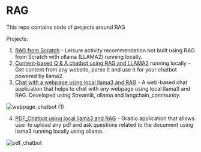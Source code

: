 # RAG

This repo contains code of projects around RAG 

Projects:

1. [RAG from Scratch](RAG_From_scratch.ipynb) - Leisure activity recommendation bot built using RAG from Scratch with ollama (LLAMA2) running locally.
2. [Content-based Q & A chatbot using RAG and LLAMA2](https://github.com/AashiDutt/RAG/blob/main/Content%20based%20Q%20%26%20A%20chatbot%20using%20RAG%20%26LLAMA2.ipynb) running locally - Get content from any website, parse it and use it for your chatbot powered by llama2.
3. [Chat with a webpage using local llama3 and RAG](https://github.com/AashiDutt/RAG/blob/main/%5BPROJECT%5DRAG_with_llama3_webpage_chatbot.py) - A web-based chat application that helps to chat with any webpage using local llama3 and RAG. Developed using Streamlit, ollama and langchain_community.

![webpage_chatbot (1)](https://github.com/AashiDutt/RAG/assets/25379502/81aa0401-93ae-4664-8535-70950408adce)

4. [PDF_Chatbot using local llama3 and RAG](https://github.com/AashiDutt/RAG/tree/main/%5BPROJECT%5Dpdf_chatbot) - Gradio application that allows user to upload any pdf and ask questions related to the document using llama3 running locally using ollama.
   
![pdf_chatbot](https://github.com/AashiDutt/RAG/assets/25379502/36ea5ab7-fa1a-4801-9a0f-19101c37eb57)

   




